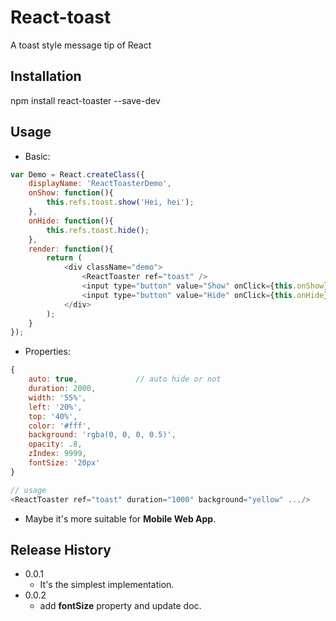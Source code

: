 React-toast
=========

A toast style message tip of React

## Installation

  npm install react-toaster --save-dev

## Usage
	
* Basic:
		
```javascript	
var Demo = React.createClass({
    displayName: 'ReactToasterDemo',
    onShow: function(){
        this.refs.toast.show('Hei, hei');
    },
    onHide: function(){
        this.refs.toast.hide();
    },
    render: function(){
        return (
            <div className="demo">
                <ReactToaster ref="toast" />
                <input type="button" value="Show" onClick={this.onShow}/>
                <input type="button" value="Hide" onClick={this.onHide}/>
            </div>
        );
    }
});
```
* Properties:

```javascript
{
    auto: true, 			// auto hide or not
    duration: 2000,	
    width: '55%',	
    left: '20%',			
    top: '40%',
    color: '#fff',
    background: 'rgba(0, 0, 0, 0.5)',
    opacity: .8,
    zIndex: 9999,
    fontSize: '20px'
}

// usage
<ReactToaster ref="toast" duration="1000" background="yellow" .../>
```
* Maybe it's more suitable for **Mobile Web App**.

## Release History

* 0.0.1 
	* It's the simplest implementation.
* 0.0.2
   * add **fontSize** property and update doc.  
